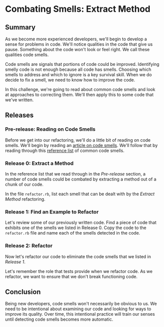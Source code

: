 # Combating Smells: Extract Method

## Summary
As we become more experienced developers, we'll begin to develop a sense for problems in code.  We'll notice qualities in the code that give us pause. Something about the code won't look or feel right. We call these qualities code smells.

Code smells are signals that portions of code could be improved. Identifying smelly code is not enough because all code has smells. Choosing which smells to address and which to ignore is a key survival skill. When we do decide to fix a smell, we need to know how to improve the code.

In this challenge, we're going to read about common code smells and look at approaches to correcting them. We'll then apply this to some code that we've written.


## Releases
### Pre-release: Reading on Code Smells
Before we get into our refactoring, we'll do a little bit of reading on code smells. We'll begin by reading an [article on code smells](http://martinfowler.com/bliki/CodeSmell.html).  We'll follow that by reading through this [reference list](http://www.industriallogic.com/wp-content/uploads/2005/09/smellstorefactorings.pdf) of common code smells.


### Release 0: Extract a Method
In the reference list that we read through in the *Pre-release* section, a number of code smells could be combated by extracting a method out of a chunk of our code.

In the file `refactor.rb`, list each smell that can be dealt with by the *Extract Method* refactoring.


### Release 1: Find an Example to Refactor
Let's review some of our previously written code. Find a piece of code that exhibits one of the smells we listed in Release 0. Copy the code to the `refactor.rb` file and name each of the smells detected in the code.


### Release 2: Refactor
Now let's refactor our code to eliminate the code smells that we listed in *Release 1*.

Let's remember the role that tests provide when we refactor code. As we refactor, we want to ensure that we don't break functioning code.


## Conclusion
Being new developers, code smells won't necessarily be obvious to us. We need to be intentional about examining our code and looking for ways to improve its quality. Over time, this intentional practice will train our senses until detecting code smells becomes more automatic.
